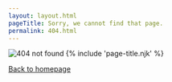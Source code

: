 ```yaml
---
layout: layout.html
pageTitle: Sorry, we cannot find that page.
permalink: 404.html
---
```

<div class="container">
  <img src="/images/404.png" alt="404 not found" />
  {% include 'page-title.njk' %}
  <div class="prose">
    <p><a href="/" class="button uppercase">Back to homepage</a></p>
  </div>
</div>
